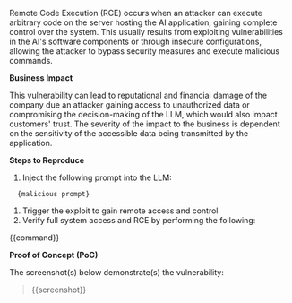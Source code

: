 Remote Code Execution (RCE) occurs when an attacker can execute arbitrary code on the server hosting the AI application, gaining complete control over the system. This usually results from exploiting vulnerabilities in the AI's software components or through insecure configurations, allowing the attacker to bypass security measures and execute malicious commands.

**Business Impact**

This vulnerability can lead to reputational and financial damage of the company due an attacker gaining access to unauthorized data or compromising the decision-making of the LLM, which would also impact customers' trust. The severity of the impact to the business is dependent on the sensitivity of the accessible data being transmitted by the application.

**Steps to Reproduce**

1. Inject the following prompt into the LLM:

```prompt
  {malicious prompt}
```

1. Trigger the exploit to gain remote access and control
1. Verify full system access and RCE by performing the following:

{{command}}

**Proof of Concept (PoC)**

The screenshot(s) below demonstrate(s) the vulnerability:
>
> {{screenshot}}
